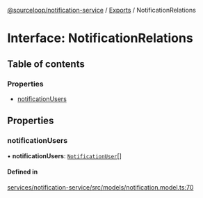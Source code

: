 [@sourceloop/notification-service](../README.md) / [Exports](../modules.md) / NotificationRelations

# Interface: NotificationRelations

## Table of contents

### Properties

- [notificationUsers](NotificationRelations.md#notificationusers)

## Properties

### notificationUsers

• **notificationUsers**: [`NotificationUser`](../classes/NotificationUser.md)[]

#### Defined in

[services/notification-service/src/models/notification.model.ts:70](https://github.com/sourcefuse/loopback4-microservice-catalog/blob/68ec38a2a/services/notification-service/src/models/notification.model.ts#L70)
